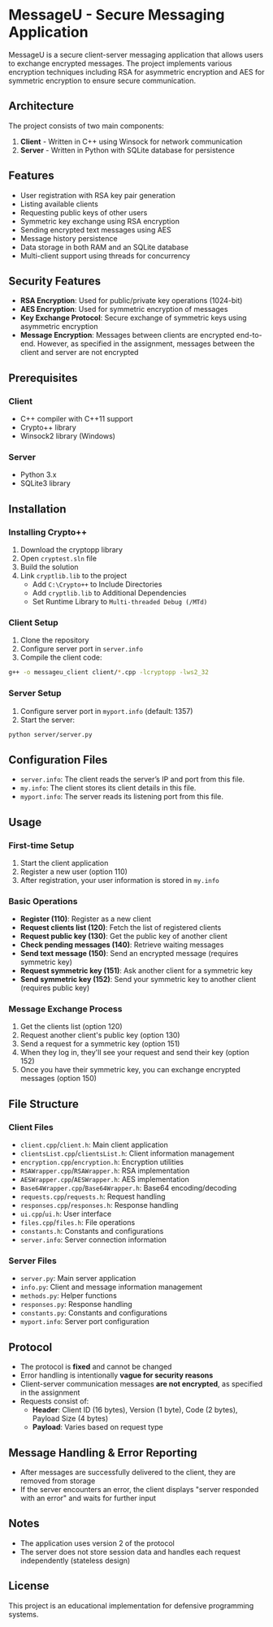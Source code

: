 # MessageU - Secure Messaging Application

MessageU is a secure client-server messaging application that allows users to exchange encrypted messages. The project implements various encryption techniques including RSA for asymmetric encryption and AES for symmetric encryption to ensure secure communication.

## Architecture

The project consists of two main components:

1. **Client** - Written in C++ using Winsock for network communication
2. **Server** - Written in Python with SQLite database for persistence

## Features

- User registration with RSA key pair generation
- Listing available clients
- Requesting public keys of other users
- Symmetric key exchange using RSA encryption
- Sending encrypted text messages using AES
- Message history persistence
- Data storage in both RAM and an SQLite database
- Multi-client support using threads for concurrency

## Security Features

- **RSA Encryption**: Used for public/private key operations (1024-bit)
- **AES Encryption**: Used for symmetric encryption of messages
- **Key Exchange Protocol**: Secure exchange of symmetric keys using asymmetric encryption
- **Message Encryption**: Messages between clients are encrypted end-to-end. However, as specified in the assignment, messages between the client and server are not encrypted

## Prerequisites

### Client
- C++ compiler with C++11 support
- Crypto++ library
- Winsock2 library (Windows)

### Server
- Python 3.x
- SQLite3 library

## Installation

### Installing Crypto++
1. Download the cryptopp library
2. Open `cryptest.sln` file
3. Build the solution
4. Link `cryptlib.lib` to the project
    - Add `C:\Crypto++` to Include Directories
    - Add `cryptlib.lib` to Additional Dependencies
    - Set Runtime Library to `Multi-threaded Debug (/MTd)`

### Client Setup
1. Clone the repository
2. Configure server port in `server.info`
3. Compile the client code:
```bash
g++ -o messageu_client client/*.cpp -lcryptopp -lws2_32
```

### Server Setup
1. Configure server port in `myport.info` (default: 1357)
2. Start the server:
```bash
python server/server.py
```

## Configuration Files
- `server.info`: The client reads the server’s IP and port from this file.
- `my.info`: The client stores its client details in this file.
- `myport.info`: The server reads its listening port from this file.

## Usage

### First-time Setup
1. Start the client application
2. Register a new user (option 110)
3. After registration, your user information is stored in `my.info`

### Basic Operations
- **Register (110)**: Register as a new client
- **Request clients list (120)**: Fetch the list of registered clients
- **Request public key (130)**: Get the public key of another client
- **Check pending messages (140)**: Retrieve waiting messages
- **Send text message (150)**: Send an encrypted message (requires symmetric key)
- **Request symmetric key (151)**: Ask another client for a symmetric key
- **Send symmetric key (152)**: Send your symmetric key to another client (requires public key)

### Message Exchange Process
1. Get the clients list (option 120)
2. Request another client's public key (option 130)
3. Send a request for a symmetric key (option 151)
4. When they log in, they'll see your request and send their key (option 152)
5. Once you have their symmetric key, you can exchange encrypted messages (option 150)

## File Structure

### Client Files
- `client.cpp`/`client.h`: Main client application
- `clientsList.cpp`/`clientsList.h`: Client information management
- `encryption.cpp`/`encryption.h`: Encryption utilities
- `RSAWrapper.cpp`/`RSAWrapper.h`: RSA implementation
- `AESWrapper.cpp`/`AESWrapper.h`: AES implementation
- `Base64Wrapper.cpp`/`Base64Wrapper.h`: Base64 encoding/decoding
- `requests.cpp`/`requests.h`: Request handling
- `responses.cpp`/`responses.h`: Response handling
- `ui.cpp`/`ui.h`: User interface
- `files.cpp`/`files.h`: File operations
- `constants.h`: Constants and configurations
- `server.info`: Server connection information

### Server Files
- `server.py`: Main server application
- `info.py`: Client and message information management
- `methods.py`: Helper functions
- `responses.py`: Response handling
- `constants.py`: Constants and configurations
- `myport.info`: Server port configuration

## Protocol

- The protocol is **fixed** and cannot be changed
- Error handling is intentionally **vague for security reasons**
- Client-server communication messages **are not encrypted**, as specified in the assignment
- Requests consist of:
    - **Header**: Client ID (16 bytes), Version (1 byte), Code (2 bytes), Payload Size (4 bytes)
    - **Payload**: Varies based on request type

## Message Handling & Error Reporting

- After messages are successfully delivered to the client, they are removed from storage
- If the server encounters an error, the client displays "server responded with an error" and waits for further input

## Notes

- The application uses version 2 of the protocol
- The server does not store session data and handles each request independently (stateless design)

## License

This project is an educational implementation for defensive programming systems.